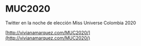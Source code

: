 # MUC2020
Twitter en la noche de elección Miss Universe Colombia 2020

[http://vivianamarquez.com/MUC2020/](http://vivianamarquez.com/MUC2020/)
